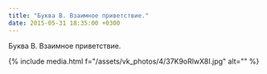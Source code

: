 ```yaml
---
title: "Буква В. Взаимное приветствие."
date: 2015-05-31 18:35:00 +0300
---
```


Буква В. Взаимное приветствие.

{% include media.html f="/assets/vk_photos/4/37K9oRlwX8I.jpg" alt="" %}
